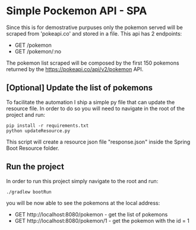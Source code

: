 # Simple Pockemon API - SPA

Since this is for demostrative purpuses only the pokemon served will be scraped from 'pokeapi.co' and stored in a file.
This api has 2 endpoints:
 - GET /pokemon
 - GET /pokemon/:no

The pokemon list scraped will be composed by the first 150 pokemons returned by the https://pokeapi.co/api/v2/pokemon API.

## [Optional] Update the list of pokemons
To facilitate the automation I ship a simple py file that can update the resource file. In order to do so you will need to navigate in the root of the project and run:
```
pip install -r requirements.txt
python updateResource.py
```

This script will create a resource json file "response.json" inside the Spring Boot Resource folder.

## Run the project

In order to run this project simply navigate to the root and run:
```
./gradlew bootRun
```

you will be now able to see the pokemons at the local address:
 - GET http://localhost:8080/pokemon - get the list of pokemons
 - GET http://localhost:8080/pokemon/1 - get the pokemon with the id = 1


